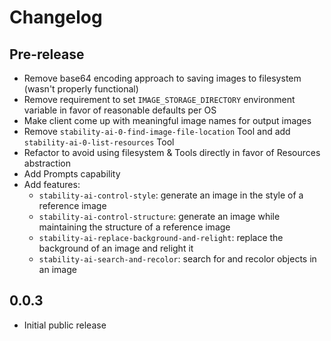 # Changelog

## Pre-release

- Remove base64 encoding approach to saving images to filesystem (wasn't properly functional)
- Remove requirement to set `IMAGE_STORAGE_DIRECTORY` environment variable in favor of reasonable defaults per OS
- Make client come up with meaningful image names for output images
- Remove `stability-ai-0-find-image-file-location` Tool and add `stability-ai-0-list-resources` Tool
- Refactor to avoid using filesystem & Tools directly in favor of Resources abstraction
- Add Prompts capability
- Add features:
  - `stability-ai-control-style`: generate an image in the style of a reference image
  - `stability-ai-control-structure`: generate an image while maintaining the structure of a reference image
  - `stability-ai-replace-background-and-relight`: replace the background of an image and relight it
  - `stability-ai-search-and-recolor`: search for and recolor objects in an image

## 0.0.3

- Initial public release
